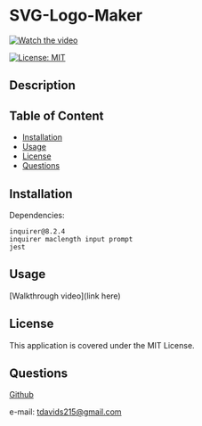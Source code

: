 # SVG-Logo-Maker

[![Watch the video](https://i.stack.imgur.com/Vp2cE.png)](https://youtu.be/vt5fpE0bzSY)

[![License: MIT](https://img.shields.io/badge/License-MIT-yellow.svg)](https://opensource.org/licenses/MIT)
  ## Description
  

  
  ## Table of Content
  
  - [Installation](#installation)
  - [Usage](#usage)
  - [License](#license)
  - [Questions](#questions)
  
  ## Installation


Dependencies:

    inquirer@8.2.4
    inquirer maclength input prompt
    jest
  
  ## Usage

  [Walkthrough video](link here)
  
    


  
  ## License
  
  This application is covered under the MIT License.
  
  
  ## Questions
  
  
  [Github](https://www.github.com/tdavids215)
  
  e-mail: tdavids215@gmail.com